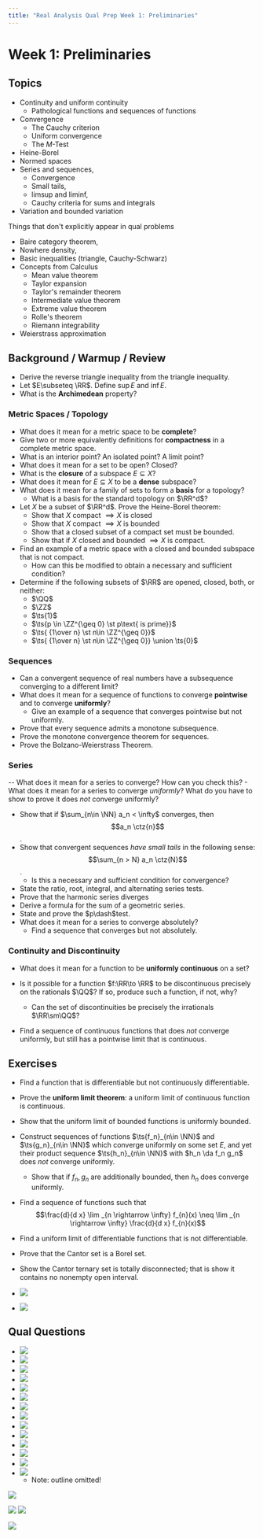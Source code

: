```yaml
---
title: "Real Analysis Qual Prep Week 1: Preliminaries"
---
```


# Week 1: Preliminaries

## Topics


- Continuity and uniform continuity
	- Pathological functions and sequences of functions
- Convergence
	- The Cauchy criterion
	-  Uniform convergence
	-  The $M$-Test
-   Heine-Borel
-   Normed spaces
-   Series and sequences,
	- Convergence
	- Small tails, 
	- limsup and liminf, 
	- Cauchy criteria for sums and integrals
-   Variation and bounded variation

Things that don't explicitly appear in qual problems
-   Baire category theorem, 
-   Nowhere density, 
-   Basic inequalities (triangle, Cauchy-Schwarz)
- Concepts from Calculus
	- Mean value theorem
	- Taylor expansion
	- Taylor's remainder theorem
	- Intermediate value theorem
	- Extreme value theorem
	- Rolle's theorem
	- Riemann integrability
-   Weierstrass approximation

## Background / Warmup / Review

- Derive the reverse triangle inequality from the triangle inequality.
- Let $E\subseteq \RR$. Define $\sup E$ and $\inf E$.
- What is the **Archimedean** property?

### Metric Spaces / Topology
- What does it mean for a metric space to be **complete**?
- Give two or more equivalently definitions for **compactness** in a complete metric space.
- What is an interior point? An isolated point? A limit point?
- What does it mean for a set to be open? Closed?
- What is the **closure** of a subspace $E\subseteq X$?
- What does it mean for $E\subseteq X$ to be a **dense** subspace?
- What does it mean for a family of sets to form a **basis** for a topology?
	- What is a basis for the standard topology on $\RR^d$?
- Let $X$ be a subset of $\RR^d$. Prove the Heine-Borel theorem:
	- Show that $X$ compact $\implies X$ is closed
	- Show that $X$ compact $\implies X$ is bounded
	- Show that a closed subset of a compact set must be bounded.
	- Show that if $X$ closed and bounded $\implies X$ is compact. 
- Find an example of a metric space with a closed and bounded subspace that is not compact.
	- How can this be modified to obtain a necessary and sufficient condition?
- Determine if the following subsets of $\RR$ are opened, closed, both, or neither:
	- $\QQ$
	- $\ZZ$
	- $\ts{1}$
	- $\ts{p \in \ZZ^{\geq 0} \st p\text{ is prime}}$
	- $\ts{ {1\over n} \st n\in \ZZ^{\geq 0}}$
	-  $\ts{ {1\over n} \st n\in \ZZ^{\geq 0}} \union \ts{0}$

### Sequences
- Can a convergent sequence of real numbers have a subsequence converging to a different limit?
- What does it mean for a sequence of functions to converge **pointwise** and to converge **uniformly**?
	- Give an example of a sequence that converges pointwise but not uniformly.
- Prove that every sequence admits a monotone subsequence.
- Prove the monotone convergence theorem for sequences.
- Prove the Bolzano-Weierstrass Theorem.

### Series
-- What does it mean for a series to converge? How can you check this?
		- What does it mean for a series to converge *uniformly*? What do you have to show to prove it does *not* converge uniformly?
- Show that if $\sum_{n\in \NN} a_n < \infty$ converges, then $$a_n \ctz{n}$$.
- Show that convergent sequences *have small tails* in the following sense: $$\sum_{n > N} a_n \ctz{N}$$.
	- Is this a necessary and sufficient condition for convergence?
- State the ratio, root, integral, and alternating series tests.
- Prove that the harmonic series diverges
- Derive a formula for the sum of a geometric series.
- State and prove the $p\dash$test.
- What does it mean for a series to converge absolutely?
	- Find a sequence that converges but not absolutely.

### Continuity and Discontinuity

- What does it mean for a function to be **uniformly continuous** on a set?

- Is it possible for a function $f:\RR\to \RR$ to be discontinuous precisely on the rationals $\QQ$? If so, produce such a function, if not, why?
	- Can the set of discontinuities be precisely the irrationals $\RR\sm\QQ$?

- Find a sequence of continuous functions that does *not* converge uniformly, but still has a pointwise limit that is continuous.

## Exercises

- Find a function that is differentiable but not continuously differentiable.
- Prove the **uniform limit theorem**: a uniform limit of continuous function is continuous.
- Show that the uniform limit of bounded functions is uniformly bounded.
- Construct sequences of functions $\ts{f_n}_{n\in \NN}$ and $\ts{g_n}_{n\in \NN}$ which converge uniformly on some set $E$, and yet their product sequence $\ts{h_n}_{n\in \NN}$ with $h_n \da f_n g_n$ does *not* converge uniformly.
	- Show that if $f_n, g_n$ are additionally bounded, then $h_n$ does converge uniformly.
- Find a sequence of functions such that 
	$$\frac{d}{d x} \lim _{n \rightarrow \infty} f_{n}(x) \neq \lim _{n \rightarrow \infty} \frac{d}{d x} f_{n}(x)$$
- Find a uniform limit of differentiable functions that is not differentiable.
- Prove that the Cantor set is a Borel set.
- Show the Cantor ternary set is totally disconnected; that is show it contains no nonempty open interval.


- ![](../../attachments/Pasted%20image%2020210519152250.png)
- ![](../../attachments/Pasted%20image%2020210519151915.png)

## Qual Questions


- ![](../../attachments/Pasted%20image%2020210519151929.png)
- ![](../../attachments/Pasted%20image%2020210519152043.png)
- ![](../../attachments/Pasted%20image%2020210517004900.png)
- ![](../../attachments/Pasted%20image%2020210517004915.png)
- ![](../../attachments/Pasted%20image%2020210517004809.png)
- ![](../../attachments/Pasted%20image%2020210517020945.png)
- ![](../../attachments/Pasted%20image%2020210517014643.png)
- ![](../../attachments/Pasted%20image%2020210517021159.png)
- ![](../../attachments/Pasted%20image%2020210517021226.png)
- ![](../../attachments/Pasted%20image%2020210517021241.png)
- ![](../../attachments/Pasted%20image%2020210519152152.png)
- ![](../../attachments/Pasted%20image%2020210519152756.png)
- ![](../../attachments/Pasted%20image%2020210519153048.png)
- ![](../../attachments/Pasted%20image%2020210519162843.png)
	- Note: outline omitted!

![](../../attachments/Pasted%20image%2020210517005021.png)

![](../../attachments/Pasted%20image%2020210517005042.png)
![](../../attachments/Pasted%20image%2020210517005050.png)

![](../../attachments/Pasted%20image%2020210517005131.png)

